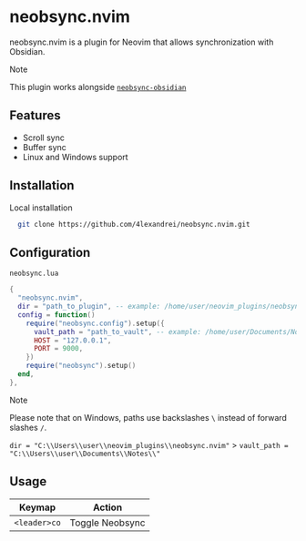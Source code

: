 # neobsync.nvim

neobsync.nvim is a plugin for Neovim that allows synchronization with Obsidian.

> [!NOTE]
> This plugin works alongside [`neobsync-obsidian`](https://github.com/4lexandrei/neobsync-obsidian)

## Features

- Scroll sync
- Buffer sync
- Linux and Windows support

## Installation

Local installation

```bash
  git clone https://github.com/4lexandrei/neobsync.nvim.git
```

## Configuration

`neobsync.lua`

```lua
{
  "neobsync.nvim",
  dir = "path_to_plugin", -- example: /home/user/neovim_plugins/neobsync.nvim
  config = function()
    require("neobsync.config").setup({
      vault_path = "path_to_vault", -- example: /home/user/Documents/Notes/
      HOST = "127.0.0.1",
      PORT = 9000,
    })
    require("neobsync").setup()
  end,
},
```

> [!NOTE]
> Please note that on Windows, paths use backslashes `\` instead of forward slashes `/`.
>
> `dir = "C:\\Users\\user\\neovim_plugins\\neobsync.nvim"` > `vault_path = "C:\\Users\\user\\Documents\\Notes\\"`

## Usage

|    Keymap    |     Action      |
| :----------: | :-------------: |
| `<leader>co` | Toggle Neobsync |
